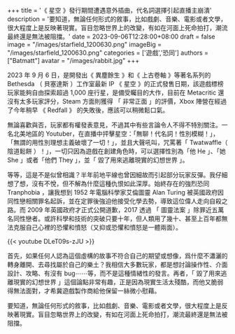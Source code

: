 +++
title = '《 星空 》發行期間遭遇意外插曲，代名詞選擇引起直播主崩潰'
description = '要知道，無論任何形式的敘事，比如戲劇、音樂、電影或者文學，很大程度上是反映著現實。盲目忽略世界上的改變，有如在河面上死命拍打，潮流最終還是無法被阻擋。'
date = 2023-09-06T12:28:00+08:00
draft = false
image = "/images/starfield_1200630.png"
imageBig = "/images/starfield_1200630.png"
categories = ['遊戲','恐同']
authors = ["Batmatt"]
avatar = "/images/rabbit.jpg"
+++

2023 年 9 月 6 日，是開發出《 異塵餘生 》和《 上古卷軸 》等著名系列的 Bethesda （ 貝塞達斯 ）工作室最新 IP 《 星空 》的正式發售日期，該遊戲標榜玩家能夠自由探索超過 1,000 座行星，是備受矚目的大作，目前在 Metacritic 還沒有太多玩家評分，Steam 方面則獲得 「 非常正面 」的評價，Xbox 陣營在經過了今年稍早 《 Redfall 》 的失敗後，應該可以稍微鬆口氣。

無論喜歡與否，玩家都有權發表意見，不過其中有些言論令人不得不特別關注。一名北美地區的 Youtuber，在直播中抨擊星空：「無聊！代名詞！性別模糊！」，「無謂的用性別理想主義破壞了一切！」，並且大聲吼叫，咒罵著「 Twatwaffle（ 陰道鬆餅 ）！」，一切只因為遊戲在創建角色時，可以選擇性別為「他 He 」、「她 She 」或者「他們 They 」，並「 毀了用來逃離現實的幻想世界 」。

等等，這是不是似曾相識？半年前地平線也曾因細故而引起部分玩家反彈。我仔細想了想，沒有不悅，但不解為什麼這種仇恨如此深厚。始終存在的強烈恐同 Tranphobia ，讓我想到 1952 年電腦科學家艾倫圖靈 Alan Turing 被英國政府因同性戀相關罪名起訴，並在定罪後強迫他接受化學去勢，導致這位偉人走向自殺之路。而 2009 年英國政府才正式公開道歉，2017 透過 「 圖靈法案 」除罪近五萬名同性戀者。或許科學和技術的突破只要十年，但人類用了幾十、甚至上百年都無法克服自己心裡的恐懼和憤怒（又抑或恐懼和憤怒是一體兩面）。

{{< youtube DLeT09s-zJU >}}

首先，如果任何人認為這個虛構的故事不符合自己的期望或想像，爲什麼不瀟灑的轉身離開、去尋找屬於自己的樂土？我相信大多數玩家，都是想討論操作性、介面設計、攻略、有沒有 bug⋯⋯等，而不是這種情緒性的發言。再者，「 毀了用來逃離現實的幻想世界 」這個論點非常有趣，正是因為現實生活太殘酷，而他又脆弱得無法面對，才希冀遊戲製作商給他保留一絲微小慰藉。

要知道，無論任何形式的敘事，比如戲劇、音樂、電影或者文學，很大程度上是反映著現實。盲目忽略世界上的改變，有如在河面上死命拍打，潮流最終還是無法被阻擋。
